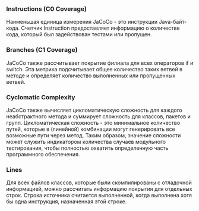 ### Instructions (C0 Coverage)

Наименьшая единица измерения JaCoCo - это инструкции Java-байт-кода.
Счетчик Instruction предоставляет информацию о количестве кода, который был задействован тестами или пропущен.

### Branches (C1 Coverage)

JaCoCo также рассчитывает покрытие филиала для всех операторов if и switch. 
Эта метрика подсчитывает общее количество таких ветвей в методе и определяет количество выполненных или пропущенных ветвей.

### Cyclomatic Complexity

JaCoCo также вычисляет цикломатическую сложность для каждого неабстрактного метода и суммирует сложность для классов, пакетов и групп. 
Цикломатическая сложность - это минимальное количество путей, которые в (линейной) комбинации могут генерировать все возможные пути 
через метод. Таким образом, значение сложности может служить индикатором количества случаев модульного тестирования, чтобы полностью 
охватить определенную часть программного обеспечения.

### Lines

Для всех файлов классов, которые были скомпилированы с отладочной информацией, можно рассчитать информацию покрытия для отдельных строк. 
Строка источника считается выполненной, когда выполнена хотя бы одна инструкция, назначенная этой строке.

